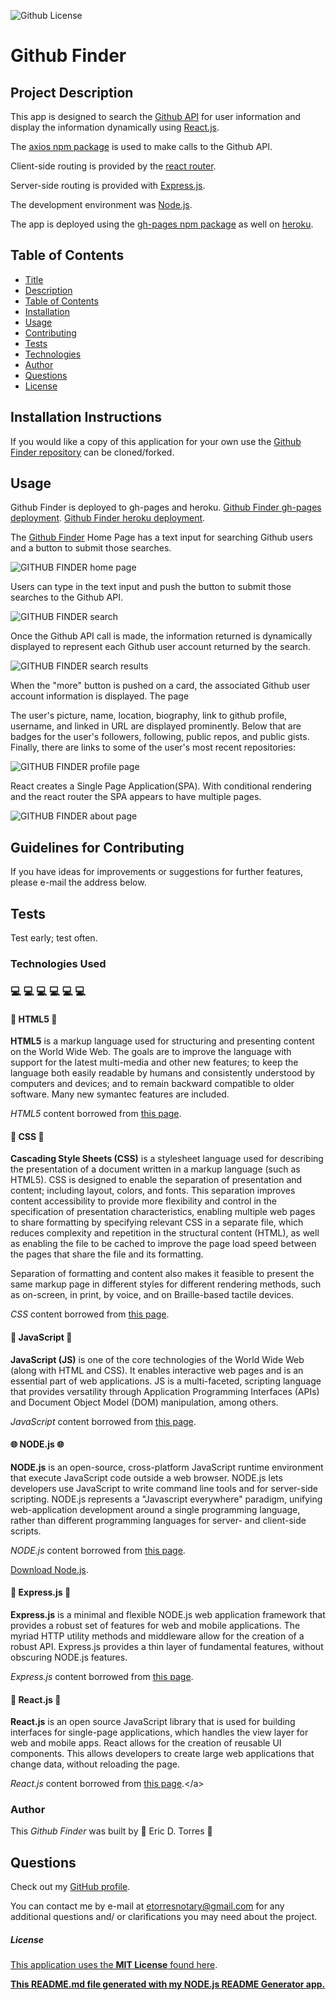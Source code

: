 ![Github License](https://img.shields.io/badge/License-MIT-brightgreen)

# Github Finder

## Project Description

This app is designed to search the [Github API](https://docs.github.com/en/free-pro-team@latest/rest) for user information and display the information dynamically using [React.js](https://reactjs.org/).

The [axios npm package](https://www.npmjs.com/package/axios) is used to make calls to the Github API.

Client-side routing is provided by the [react router](https://reactrouter.com/web/guides/quick-start).

Server-side routing is provided with [Express.js](https://expressjs.com/).

The development environment was [Node.js](https://nodejs.org/en/).

The app is deployed using the [gh-pages npm package](https://www.npmjs.com/package/gh-pages) as well on [heroku](https://www.heroku.com/).

## Table of Contents

- [Title](#project-title)
- [Description](#project-description)
- [Table of Contents](#table-of-contents)
- [Installation](#installation-instructions)
- [Usage](#usage)
- [Contributing](#guidelines-for-contributing)
- [Tests](#tests)
- [Technologies](#technologies-used)
- [Author](#author)
- [Questions](#questions)
- [License](#license)

## Installation Instructions

If you would like a copy of this application for your own use the [Github Finder repository](https://github.com/etorres-revature/Github_Finder) can be cloned/forked.

## Usage

Github Finder is deployed to gh-pages and heroku. [Github Finder gh-pages deployment](https://etorres-revature.github.io/Github_Finder/). [Github Finder heroku deployment](https://enigmatic-ocean-42815.herokuapp.com/).

The [Github Finder](https://enigmatic-ocean-42815.herokuapp.com/) Home Page has a text input for searching Github users and a button to submit those searches.

![GITHUB FINDER home page](./screenshots/github-finder-home.png)

Users can type in the text input and push the button to submit those searches to the Github API.

![GITHUB FINDER search](./screenshots/github-finder-search.png)

Once the Github API call is made, the information returned is dynamically displayed to represent each Github user account returned by the search.

![GITHUB FINDER search results](./screenshots/github-finder-results.png)

When the "more" button is pushed on a card, the associated Github user account information is displayed. The page

The user's picture, name, location, biography, link to github profile, username, and linked in URL are displayed prominently. Below that are badges for the user's followers, following, public repos, and public gists. Finally, there are links to some of the user's most recent repositories:

![GITHUB FINDER profile page](./screenshots/github-finder-profile.png)

React creates a Single Page Application(SPA). With conditional rendering and the react router the SPA appears to have multiple pages.

![GITHUB FINDER about page](./screenshots/github-finder-about.png)

## Guidelines for Contributing

If you have ideas for improvements or suggestions for further features, please e-mail the address below. 

## Tests

Test early; test often.

### Technologies Used

### :computer: :computer: :computer: :computer: :computer: :computer:

#### :memo: HTML5 :memo:

**HTML5** is a markup language used for structuring and presenting content on the World Wide Web. The goals are to improve the language with support for the latest multi-media and other new features; to keep the language both easily readable by humans and consistently understood by computers and devices; and to remain backward compatible to older software. Many new symantec features are included.

_HTML5_ content borrowed from <a target="_blank" rel="noopener noreferrer">[this page](https://en.wikipedia.org/wiki/HTML5).</a>

#### :art: CSS :art:

**Cascading Style Sheets (CSS)** is a stylesheet language used for describing the presentation of a document written in a markup language (such as HTML5). CSS is designed to enable the separation of presentation and content; including layout, colors, and fonts. This separation improves content accessibility to provide more flexibility and control in the specification of presentation characteristics, enabling multiple web pages to share formatting by specifying relevant CSS in a separate file, which reduces complexity and repetition in the structural content (HTML), as well as enabling the file to be cached to improve the page load speed between the pages that share the file and its formatting.

Separation of formatting and content also makes it feasible to present the same markup page in different styles for different rendering methods, such as on-screen, in print, by voice, and on Braille-based tactile devices.

_CSS_ content borrowed from <a target="_blank" rel="noopener noreferrer">[this page](https://en.wikipedia.org/wiki/Cascading_Style_Sheets).</a>

#### :sparkler: JavaScript :sparkler:

**JavaScript (JS)** is one of the core technologies of the World Wide Web (along with HTML and CSS). It enables interactive web pages and is an essential part of web applications. JS is a multi-faceted, scripting language that provides versatility through Application Programming Interfaces (APIs) and Document Object Model (DOM) manipulation, among others.

_JavaScript_ content borrowed from <a target="_blank" rel="noopener noreferrer">[this page](https://en.wikipedia.org/wiki/JavaScript).</a>

#### :globe_with_meridians: NODE.js :globe_with_meridians:

**NODE.js** is an open-source, cross-platform JavaScript runtime environment that execute JavaScript code outside a web browser. NODE.js lets developers use JavaScript to write command line tools and for server-side scripting. NODE.js represents a "Javascript everywhere" paradigm, unifying web-application development around a single programming language, rather than different programming languages for server- and client-side scripts.

_NODE.js_ content borrowed from <a target="_blank" rel="noopener noreferrer">[this page](https://en.wikipedia.org/wiki/Node.js).</a>

[Download Node.js](https://nodejs.org/en/).

#### :satellite: Express.js :satellite:

**Express.js** is a minimal and flexible NODE.js web application framework that provides a robust set of features for web and mobile applications. The myriad HTTP utility methods and middleware allow for the creation of a robust API. Express.js provides a thin layer of fundamental features, without obscuring NODE.js features.

_Express.js_ content borrowed from <a target="_blank" rel="noopener noreferrer">[this page](https://expressjs.com/).</a>

#### :dizzy: React.js :dizzy:

**React.js** is an open source JavaScript library that is used for building interfaces for single-page applications, which handles the view layer for web and mobile apps. React allows for the creation of reusable UI components. This allows developers to create large web applications that change data, without reloading the page.

_React.js_ content borrowed from <a target="_blank" rel="noopener noreferrer">[this page](https://www.c-sharpcorner.com/article/what-and-why-reactjs/#:~:text=It's%20used%20for%20handling%20the,to%20create%20reusable%20UI%20components.&text=React%20allows%20developers%20to%20create,fast%2C%20scalable%2C%20and%20simple.).</a>

### Author

This _Github Finder_ was built by :green_heart: Eric D. Torres :green_heart:

## Questions

Check out my [GitHub profile](https://github.com/etorres-revature).

You can contact me by e-mail at etorresnotary@gmail.com for any additional questions and/ or clarifications you may need about the project.

##### License

[This application uses the **MIT License** found here](./LICENSE).

**[This README.md file generated with my NODE.js README Generator app.](https://github.com/etorres-revature/NODEjs_README.md_Generator)**
